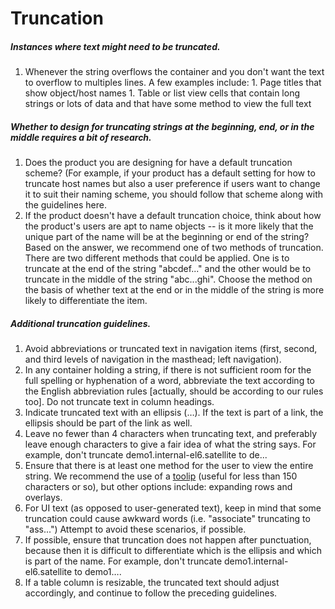 # Truncation

##### Instances where text might need to be truncated.

  1. Whenever the string overflows the container and you don't want the text to overflow to multiples lines. A few examples include:
    1. Page titles that show object/host names
    1. Table or list view cells that contain long strings or lots of data and that have some method to view the full text

##### Whether to design for truncating strings at the beginning, end, or in the middle requires a bit of research.

  1. Does the product you are designing for have a default truncation scheme? (For example, if your product has a default setting for how to truncate host names but also a user preference if users want to change it to suit their naming scheme, you should follow that scheme along with the guidelines here.
  2. If the product doesn't have a default truncation choice, think about how the product's users are apt to name objects -- is it more likely that the unique part of the name will be at the beginning or end of the string? Based on the answer, we recommend one of two methods of truncation. There are two different methods that could be applied. One is to truncate at the end of the string "abcdef..." and the other would be to truncate in the middle of the string "abc...ghi". Choose the method on the basis of whether text at the end or in the middle of the string is more likely to differentiate the item.

##### Additional truncation guidelines.

  1. Avoid abbreviations or truncated text in navigation items (first, second, and third levels of navigation in the masthead; left navigation).
  2. In any container holding a string, if there is not sufficient room for the full spelling or hyphenation of a word, abbreviate the text according to the English abbreviation rules [actually, should be according to our rules too].  Do not truncate text in column headings.
  3. Indicate truncated text with an ellipsis (…).  If the text is part of a link, the ellipsis should be part of the link as well.
  4. Leave no fewer than 4 characters when truncating text, and preferably leave enough characters to give a fair idea of what the string says.  For example, don't truncate demo1.internal-el6.satellite to de...
  5. Ensure that there is at least one method for the user to view the entire string.  We recommend the use of a [toolip](https://www.patternfly.org/pattern-library/widgets/#tooltip) (useful for less than 150 characters or so), but other options include: expanding rows and overlays.
  6. For UI text (as opposed to user-generated text), keep in mind that some truncation could cause awkward words (i.e. "associate" truncating to "ass...") Attempt to avoid these scenarios, if possible.
  7. If possible, ensure that truncation does not happen after punctuation, because then it is difficult to differentiate which is the ellipsis and which is part of the name.  For example, don't truncate demo1.internal-el6.satellite to demo1….
  8. If a table column is resizable, the truncated text should adjust accordingly, and continue to follow the preceding guidelines.

